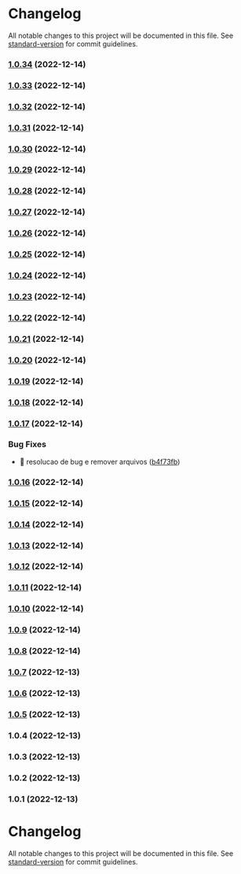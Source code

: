 # Changelog

All notable changes to this project will be documented in this file. See [standard-version](https://github.com/conventional-changelog/standard-version) for commit guidelines.

### [1.0.34](https://github.com/T-Terra/nlw_nodejs/compare/v1.0.33...v1.0.34) (2022-12-14)

### [1.0.33](https://github.com/T-Terra/nlw_nodejs/compare/v1.0.32...v1.0.33) (2022-12-14)

### [1.0.32](https://github.com/T-Terra/nlw_nodejs/compare/v1.0.31...v1.0.32) (2022-12-14)

### [1.0.31](https://github.com/T-Terra/nlw_nodejs/compare/v1.0.30...v1.0.31) (2022-12-14)

### [1.0.30](https://github.com/T-Terra/nlw_nodejs/compare/v1.0.29...v1.0.30) (2022-12-14)

### [1.0.29](https://github.com/T-Terra/nlw_nodejs/compare/v1.0.28...v1.0.29) (2022-12-14)

### [1.0.28](https://github.com/T-Terra/nlw_nodejs/compare/v1.0.27...v1.0.28) (2022-12-14)

### [1.0.27](https://github.com/T-Terra/nlw_nodejs/compare/v1.0.26...v1.0.27) (2022-12-14)

### [1.0.26](https://github.com/T-Terra/nlw_nodejs/compare/v1.0.25...v1.0.26) (2022-12-14)

### [1.0.25](https://github.com/T-Terra/nlw_nodejs/compare/v1.0.24...v1.0.25) (2022-12-14)

### [1.0.24](https://github.com/T-Terra/nlw_nodejs/compare/v1.0.23...v1.0.24) (2022-12-14)

### [1.0.23](https://github.com/T-Terra/nlw_nodejs/compare/v1.0.22...v1.0.23) (2022-12-14)

### [1.0.22](https://github.com/T-Terra/nlw_nodejs/compare/v1.0.21...v1.0.22) (2022-12-14)

### [1.0.21](https://github.com/T-Terra/nlw_nodejs/compare/v1.0.20...v1.0.21) (2022-12-14)

### [1.0.20](https://github.com/T-Terra/nlw_nodejs/compare/v1.0.19...v1.0.20) (2022-12-14)

### [1.0.19](https://github.com/T-Terra/nlw_nodejs/compare/v1.0.18...v1.0.19) (2022-12-14)

### [1.0.18](https://github.com/T-Terra/nlw_nodejs/compare/v1.0.17...v1.0.18) (2022-12-14)

### [1.0.17](https://github.com/T-Terra/nlw_nodejs/compare/v1.0.16...v1.0.17) (2022-12-14)


### Bug Fixes

* 🐛 resolucao de bug e remover arquivos ([b4f73fb](https://github.com/T-Terra/nlw_nodejs/commit/b4f73fb51de60751a9beff481524daf44003f95b))

### [1.0.16](https://github.com/T-Terra/nlw_nodejs/compare/v1.0.15...v1.0.16) (2022-12-14)

### [1.0.15](https://github.com/T-Terra/nlw_nodejs/compare/v1.0.14...v1.0.15) (2022-12-14)

### [1.0.14](https://github.com/T-Terra/nlw_nodejs/compare/v1.0.13...v1.0.14) (2022-12-14)

### [1.0.13](https://github.com/T-Terra/nlw_nodejs/compare/v1.0.12...v1.0.13) (2022-12-14)

### [1.0.12](https://github.com/T-Terra/nlw_nodejs/compare/v1.0.11...v1.0.12) (2022-12-14)

### [1.0.11](https://github.com/T-Terra/nlw_nodejs/compare/v1.0.10...v1.0.11) (2022-12-14)

### [1.0.10](https://github.com/T-Terra/nlw_nodejs/compare/v1.0.9...v1.0.10) (2022-12-14)

### [1.0.9](https://github.com/T-Terra/nlw_nodejs/compare/v1.0.8...v1.0.9) (2022-12-14)

### [1.0.8](https://github.com/T-Terra/nlw_nodejs/compare/v1.0.7...v1.0.8) (2022-12-14)

### [1.0.7](https://github.com/T-Terra/nlw_nodejs/compare/v1.0.6...v1.0.7) (2022-12-13)

### [1.0.6](https://github.com/T-Terra/nlw_nodejs/compare/v1.0.5...v1.0.6) (2022-12-13)

### [1.0.5](https://github.com/T-Terra/nlw_nodejs/compare/v1.0.4...v1.0.5) (2022-12-13)

### 1.0.4 (2022-12-13)

### 1.0.3 (2022-12-13)

### 1.0.2 (2022-12-13)

### 1.0.1 (2022-12-13)

# Changelog

All notable changes to this project will be documented in this file. See [standard-version](https://github.com/conventional-changelog/standard-version) for commit guidelines.
